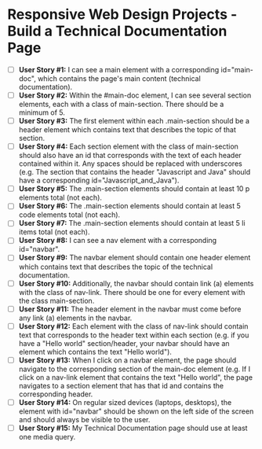 # Responsive Web Design Projects - Build a Technical Documentation Page

- [ ] **User Story #1:** I can see a main element with a corresponding id="main-doc", which contains the page's main content (technical documentation).
- [ ] **User Story #2:** Within the #main-doc element, I can see several section elements, each with a class of main-section. There should be a minimum of 5.
- [ ] **User Story #3:** The first element within each .main-section should be a header element which contains text that describes the topic of that section.
- [ ] **User Story #4:** Each section element with the class of main-section should also have an id that corresponds with the text of each header contained within it. Any spaces should be replaced with underscores (e.g. The section that contains the header "Javascript and Java" should have a corresponding id="Javascript_and_Java").
- [ ] **User Story #5:** The .main-section elements should contain at least 10 p elements total (not each).
- [ ] **User Story #6:** The .main-section elements should contain at least 5 code elements total (not each).
- [ ] **User Story #7:** The .main-section elements should contain at least 5 li items total (not each).
- [ ] **User Story #8:** I can see a nav element with a corresponding id="navbar".
- [ ] **User Story #9:** The navbar element should contain one header element which contains text that describes the topic of the technical documentation.
- [ ] **User Story #10:** Additionally, the navbar should contain link (a) elements with the class of nav-link. There should be one for every element with the class main-section.
- [ ] **User Story #11:** The header element in the navbar must come before any link (a) elements in the navbar.
- [ ] **User Story #12:** Each element with the class of nav-link should contain text that corresponds to the header text within each section (e.g. if you have a "Hello world" section/header, your navbar should have an element which contains the text "Hello world").
- [ ] **User Story #13:** When I click on a navbar element, the page should navigate to the corresponding section of the main-doc element (e.g. If I click on a nav-link element that contains the text "Hello world", the page navigates to a section element that has that id and contains the corresponding header.
- [ ] **User Story #14:** On regular sized devices (laptops, desktops), the element with id="navbar" should be shown on the left side of the screen and should always be visible to the user.
- [ ] **User Story #15:** My Technical Documentation page should use at least one media query.